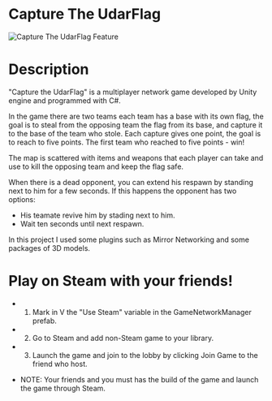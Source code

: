 # Capture The UdarFlag
![Capture The UdarFlag Feature](https://user-images.githubusercontent.com/76158235/119045163-c46a6380-b9c3-11eb-83e0-db3baabef6b7.jpg)

# Description

"Capture the UdarFlag" is a multiplayer network game developed by Unity engine and programmed with C#.

In the game there are two teams each team has a base with its own flag, the goal is to steal from the opposing team the flag from its base, and capture it to the base of the team who stole.
Each capture gives one point, the goal is to reach to five points.
The first team who reached to five points - win!

The map is scattered with items and weapons that each player can take and use to kill the opposing team and keep the flag safe.

When there is a dead opponent, you can extend his respawn by standing next to him for a few seconds.
If this happens the opponent has two options:
* His teamate revive him by stading next to him.
* Wait ten seconds until next respawn.

In this project I used some plugins such as Mirror Networking and some packages of 3D models.

# Play on Steam with your friends!

* 1. Mark in V the "Use Steam" variable in the GameNetworkManager prefab.
* 2. Go to Steam and add non-Steam game to your library.
* 3. Launch the game and join to the lobby by clicking Join Game to the friend who host.

* NOTE: Your friends and you must has the build of the game and launch the game through Steam.
